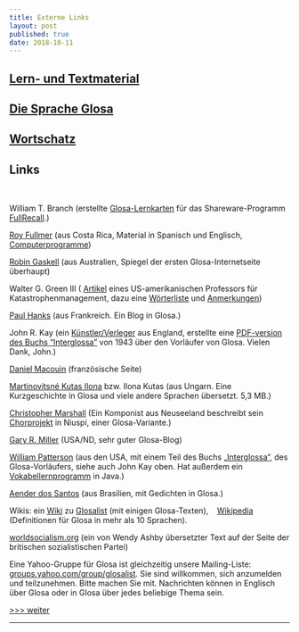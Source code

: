 ```yaml
---
title: Externe Links
layout: post
published: true
date: 2018-10-11
---
```



## [Lern- und Textmaterial](index_materia.html)

## [Die Sprache Glosa](index.html)

## [Wortschatz](../gid/index_de.html) 

## Links
 

  
William T. Branch (erstellte     [Glosa-Lernkarten](http://code.google.com/p/glosalib/downloads/list)    für das Shareware-Programm [FullRecall](http://fullrecall.com/).)

[Roy Fullmer](http://www.costarricense.cr/pagina/ernobe/) (aus Costa     Rica, Material in Spanisch und Englisch,    [Computerprogramme](http://www.costarricense.cr/pagina/ernobe/proglosa.htm)) 

[Robin Gaskell](http://www.kafejo.com/rgaskell) (aus Australien,     Spiegel der ersten Glosa-Internetseite überhaupt)

Walter G. Green III (     [Artikel](https://web.archive.org/web/20110811161444/https://facultystaff.richmond.edu/~wgreen/notesiapgl.htm)     eines US-amerikanischen Professors für Katastrophenmanagement, dazu     eine     [Wörterliste](https://web.archive.org/web/20110811161418/https://facultystaff.richmond.edu/~wgreen/glossary.htm)     und    [Anmerkungen](https://web.archive.org/web/20110811161427/https://facultystaff.richmond.edu/~wgreen/notes.htm))

[Paul Hanks](http://glosa-lo.blogspot.com/) (aus Frankreich. Ein     Blog in Glosa.)

John R. Kay (ein [Künstler/Verleger](http://www.millrind.co.uk) aus     England, erstellte eine [PDF-version des Buchs     “Interglossa”](http://www.glosa.org/dt/interglossa.pdf) von 1943     über den Vorläufer von Glosa. Vielen Dank, John.)

[Daniel Macouin](http://danielmacouin.chez-alice.fr/) (französische     Seite)

[Martinovitsné Kutas     Ilona](http://www.mek.iif.hu/porta/szint/human/szepirod/modern/martinov)     bzw. Ilona Kutas (aus Ungarn. Eine Kurzgeschichte in Glosa und viele     andere Sprachen übersetzt. 5,3 MB.)

[Christopher Marshall](http://www.vaiaata.com.) (Ein Komponist aus     Neuseeland beschreibt sein     [Chorprojekt](http://www.vaiaata.com/music/u-trau-choir/) in Niuspi,     einer Glosa-Variante.)

[Gary R. Miller](http://glos-avanti.blogspot.com) (USA/ND, sehr     guter Glosa-Blog)

[William     Patterson](http://www.kafejo.com/lingvoj/auxlangs/glosa/index.htm)     (aus den USA, mit einem Teil des Buchs     [„Interglossa“](http://www.kafejo.com/interglossa/), des     Glosa-Vorläufers, siehe auch John Kay oben. Hat außerdem ein     [Vokabellernprogramm](http://www.kafejo.com/lingvoj/auxlangs/glosa/exercise)     in Java.)

[Aender dos Santos](http://www.aliraperglosa.blogspot.com) (aus     Brasilien, mit Gedichten in Glosa.)

Wikis: ein [Wiki](http://glosalist.pbwiki.com) zu     [Glosalist](http://groups.yahoo.com/group/glosalist) (mit einigen     Glosa-Texten),         [Wikipedia](http://de.wikipedia.org/wiki/Glosa) (Definitionen für     Glosa in mehr als 10 Sprachen).

[worldsocialism.org](http://www.worldsocialism.org/noneng/glo1.htm)     (ein von Wendy Ashby übersetzter Text auf der Seite der britischen     sozialistischen Partei)  

Eine Yahoo-Gruppe für Glosa ist gleichzeitig unsere Mailing-Liste:     [groups.yahoo.com/group/glosalist](http://groups.yahoo.com/group/glosalist).      Sie sind willkommen, sich anzumelden und teilzunehmen. Bitte machen     Sie mit.      Nachrichten können in Englisch über Glosa oder in Glosa über jedes    beliebige Thema sein.

  

[\>\>\> weiter](../gid/index_de.html)

-----


